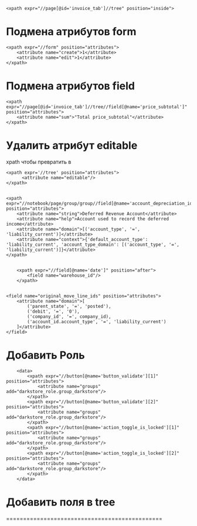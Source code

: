     <xpath expr="//page[@id='invoice_tab']//tree" position="inside">

Подмена атрибутов form
===============================================

    <xpath expr="//form" position="attributes">
        <attribute name="create">1</attribute>
        <attribute name="edit">1</attribute>
    </xpath>

Подмена атрибутов field
===============================================

    <xpath expr="//page[@id='invoice_tab']//tree//field[@name='price_subtotal']" position="attributes">
        <attribute name="sum">"Total price_subtotal"</attribute>
    </xpath>

Удалить атрибут editable
===============================================
xpath чтобы <tree string="Pricelist Rules" editable="bottom">  превратить в <tree string="Pricelist Rules">

    <xpath expr='//tree' position="attributes">
          <attribute name="editable"/>
    </xpath>


    <xpath expr="//notebook/page/group/group//field[@name='account_depreciation_id']" position="attributes">
        <attribute name="string">Deferred Revenue Account</attribute>
        <attribute name="help">Account used to record the deferred income</attribute>
        <attribute name="domain">[('account_type', '=', 'liability_current')]</attribute>
        <attribute name="context">{'default_account_type': 'liability_current', 'account_type_domain': [('account_type', '=', 'liability_current')]}</attribute>
    </xpath>


        <xpath expr="//field[@name='date']" position="after">
            <field name="warehouse_id"/>
        </xpath>


    <field name="original_move_line_ids" position="attributes">
        <attribute name="domain">[
            ('parent_state', '=', 'posted'),
            ('debit', '=', '0'),
            ('company_id', '=', company_id),
            ('account_id.account_type', '=', 'liability_current')
        ]</attribute>
    </field>

Добавить Роль
==============================================
        <data>
            <xpath expr="//button[@name='button_validate'][1]" position="attributes">
                <attribute name="groups" add="darkstore_role.group_darkstore"/>
            </xpath>
            <xpath expr="//button[@name='button_validate'][2]" position="attributes">
                <attribute name="groups" add="darkstore_role.group_darkstore"/>
            </xpath>
            <xpath expr="//button[@name='action_toggle_is_locked'][1]" position="attributes">
                <attribute name="groups" add="darkstore_role.group_darkstore"/>
            </xpath>
            <xpath expr="//button[@name='action_toggle_is_locked'][2]" position="attributes">
                <attribute name="groups" add="darkstore_role.group_darkstore"/>
            </xpath>
        </data>

# Добавить поля в tree
==============================================
        <field name="arch" type="xml">
            <tree>
                <field name="id" optional="hide"/>
                <field name="temp_account_id" optional="hide"/>
                <field name="warehouse_id" optional="hide"/>
            </tree>
        </field>
